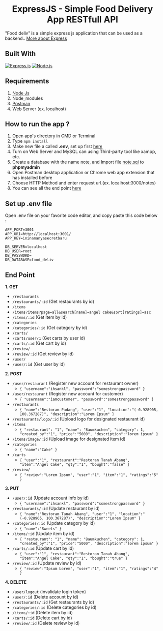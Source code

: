 <h1 align="center">ExpressJS - Simple Food Delivery App RESTfull API</h1>



"Food deliv" is a simple express js application that can be used as a backend.. [More about Express](https://en.wikipedia.org/wiki/Express.js)
## Built With
[![Express.js](https://img.shields.io/badge/Express.js-4.x-orange.svg?style=rounded-square)](https://expressjs.com/en/starter/installing.html)
[![Node.js](https://img.shields.io/badge/Node.js-v.10.16-green.svg?style=rounded-square)](https://nodejs.org/)

## Requirements
1. <a href="https://nodejs.org/en/download/">Node Js</a>
2. Node_modules
3. <a href="https://www.getpostman.com/">Postman</a>
4. Web Server (ex. localhost)

## How to run the app ?
1. Open app's directory in CMD or Terminal
2. Type `npm install`
3. Make new file a called **.env**, set up first [here](#set-up-env-file)
4. Turn on Web Server and MySQL can using Third-party tool like xampp, etc.
5. Create a database with the name note, and Import file [note.sql](note.sql) to **phpmyadmin**
6. Open Postman desktop application or Chrome web app extension that has installed before
7. Choose HTTP Method and enter request url.(ex. localhost:3000/notes)
8. You can see all the end point [here](#end-point)

## Set up .env file
Open .env file on your favorite code editor, and copy paste this code below :
```
APP_PORT=3001
APP_URI=http://localhost:3001/
APP_KEY=ininamanyasecretbaru

DB_SERVER=localhost
DB_USER=root
DB_PASSWORD=
DB_DATABASE=food_deliv
```

## End Point
**1. GET**
* `/restaurants`
* `/restaurants/:id` (Get restaurants by id)
* `/items` 
* `/items?items?page=all&search[name]=angel cake&sort[ratings]=asc`
* `/items/:id` (Get item by id)
* `/categories`
* `/categories/:id` (Get category by id)
* `/carts/`
* `/carts/user/1` (Get carts by user id)
* `/carts/:id` (Get cart by id)
* `/review/`
* `/review/:id` (Get review by id)
* `/user/`
* `/user/:id` (Get user by id)

**2. POST**
* `/user/restaurant` (Register new account for restaurant owner)
    * ``` { "username":"ihsankl", "password":"somestrongpassword" } ```
* `/user/restaurant` (Register new account for customer)
    * ``` { "username":"iamcustomer", "password":"somestrongpassword" } ```
* `/restaurants`
    * ``` { "name":"Restoran Padang", "user":"1", "location":"(-0.928905, 100.367287)", "description":"Lorem Ipsum" } ```
* `/restaurants/logo/:id` (Upload logo for designated restaurant id)
* `/items`
    * ``` { "restaurant": "1", "name": "Baumkuchen", "category": 1, "created_by":"1", "price":"5000", "description":"lorem ipsum" } ```
* `/items/image/:id` (Upload image for designated item id)
* `/categories`
    * ``` { "name":"Cake" } ```
* `/carts`
    * ``` { "user":"1", "restaurant":"Restoran Tanah Abang", "item":"Angel Cake", "qty":"1", "bought":"false" } ```
* `/review/`
    * ``` { "review":"Lorem Ipsum", "user":"1", "item":"1", "ratings":"5" } ```


**3. PUT**
* `/user/:id` (Update account info by id)
    * ``` { "username":"ihsankl", "password":"somestrongpassword" } ```
* `/restaurants/:id` (Update restaurant by id)
    * ``` { "name":"Restoran Tanah Abang", "user":"1", "location":"(-0.928905, 100.367287)", "description":"Lorem Ipsum" } ```
* `/categories/:id` (Update category by id)
    * ``` { "name":"Sweets" } ```
* `/items/:id` (Update item by id)
  * ``` { "restaurant": "1", "name": "Baumkuchen", "category": 1, "created_by":"1", "price":"5000", "description":"lorem ipsum" } ```
* `/carts/:id` (Update cart by id)
    * ``` { "user":"1", "restaurant":"Restoran Tanah Abang", "item":"Angel Cake", "qty":"1", "bought":"true" } ```
* `/review/:id` (Update review by id)
    * ``` { "review":"Ipsum Lorem", "user":"1", "item":"1", "ratings":"4" } ```

**4. DELETE**
* `/user/logout` (invalidate login token)
* `/user/:id` (Delete account by id)
* `/restaurants/:id` (Get restaurants by id)
* `/categories/:id` (Delete categories by id)
* `/items/:id` (Delete item by id)
* `/carts/:id` (Delete cart by id)
* `/review/:id` (Delete review by id)